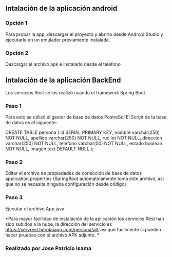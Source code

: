## Intalación de la aplicación android

### Opción 1
Para probar la app, descargar el proyecto y abrirlo desde Android Studio y ejecutarlo en un emulador previamente instalada.

### Opción 2
Descargar el archivo apk e instalarlo desde el telefono


## Intalación de la aplicación BackEnd

Los servicios Rest se los realizó usando el framework Spring Boot.


### Paso 1
Para esto se utilizó el gestor de base de datos PostreSql
El Script de la base de datos es el siguiente:

CREATE TABLE persona (
  id SERIAL PRIMARY KEY,
  nombre varchar(250) NOT NULL,
  apellido varchar(250) NOT NULL,
  ruc int NOT NULL,
  direccion varchar(250) NOT NULL,
  telefono varchar(50) NOT NULL,
  estado boolean NOT NULL,
  imagen text DEFAULT NULL
);


### Paso 2
Editar el archivo de propiedades de conección de base de datos application.properties (SpringBoot automáticamente toma este archivo, asi que no se necesita ninguna configuración desde código)


### Paso 3
Ejecutar el archivo App.java



*Para mayor facilidad de instalación de la aplicación los servicios Rest han sido subidos a la nube, la dirección del servicio es https://servrest.herokuapp.com/persona/all, asi que facilmente si pueden hacer pruebas con el archivo APK adjunto. *



### Realizado por Jose Patricio Isama





